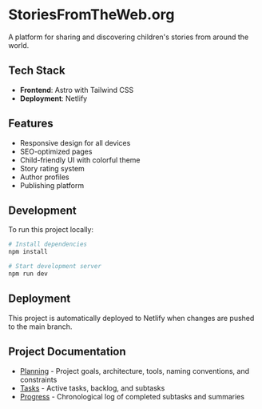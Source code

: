 # StoriesFromTheWeb.org

A platform for sharing and discovering children's stories from around the world.

## Tech Stack

- **Frontend**: Astro with Tailwind CSS
- **Deployment**: Netlify

## Features

- Responsive design for all devices
- SEO-optimized pages
- Child-friendly UI with colorful theme
- Story rating system
- Author profiles
- Publishing platform

## Development

To run this project locally:

```bash
# Install dependencies
npm install

# Start development server
npm run dev
```

## Deployment

This project is automatically deployed to Netlify when changes are pushed to the main branch.

## Project Documentation

- [Planning](PLANNING.md) - Project goals, architecture, tools, naming conventions, and constraints
- [Tasks](TASK.md) - Active tasks, backlog, and subtasks
- [Progress](PROGRESS.md) - Chronological log of completed subtasks and summaries